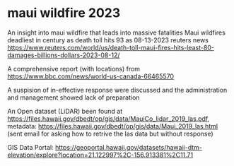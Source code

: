 # maui wildfire 2023 
An insight into maui wildfire that leads into massive fatalities
Maui wildfires deadliest in century as death toll hits 93 as 08-13-2023 reuters news https://www.reuters.com/world/us/death-toll-maui-fires-hits-least-80-damages-billions-dollars-2023-08-12/

A comprehensive report (with locations) from https://www.bbc.com/news/world-us-canada-66465570

A suspision of in-effective response were discussed and the administration and management showed lack of preparation

An Open dataset (LiDAR) been found at https://files.hawaii.gov/dbedt/op/gis/data/MauiCo_lidar_2019_las.pdf, metadata: https://files.hawaii.gov/dbedt/op/gis/data/Maui_2019_las.html (sent email for asking how to retrive the las data but without response)


GIS Data Portal: https://geoportal.hawaii.gov/datasets/hawaii-dtm-elevation/explore?location=21.122997%2C-156.913381%2C11.71
